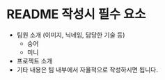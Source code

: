 
# README 작성시 필수 요소
- 팀원 소개 (이미지, 닉네임, 담당한 기술 등)
    - 숭어
    - 미니
- 프로젝트 소개
- 기타 내용은 팀 내부에서 자율적으로 작성하시면 됩니다.
